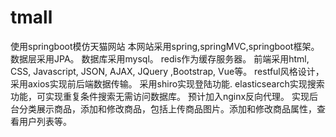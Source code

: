 # tmall
使用springboot模仿天猫网站
本网站采用spring,springMVC,springboot框架。数据层采用JPA。
数据库采用mysql。
redis作为缓存服务器。
前端采用html, CSS, Javascript, JSON, AJAX, JQuery ,Bootstrap, Vue等。
restful风格设计，采用axios实现前后端数据传输。
采用shiro实现登陆功能.
elasticsearch实现搜索功能，可实现重复条件搜索无需访问数据库。
预计加入nginx反向代理。
实现后台分类展示商品，添加和修改商品，包括上传商品图片。添加和修改商品属性，查看用户列表等。
